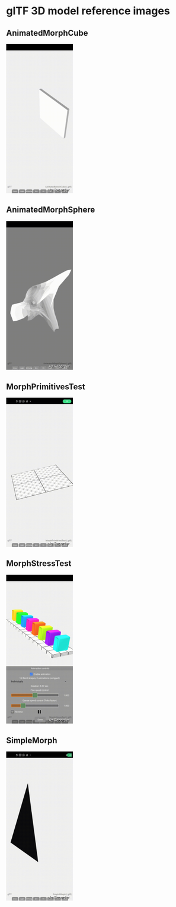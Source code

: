 # glTF 3D model reference images

## AnimatedMorphCube
<img alt="AnimatedMorphCube" src="screenshots/AnimatedMorphCube.gif" width=180 />

## AnimatedMorphSphere
<img alt="AnimatedMorphSphere" src="screenshots/AnimatedMorphSphere.gif" width=180 />

## MorphPrimitivesTest
<img alt="MorphPrimitivesTest" src="screenshots/MorphPrimitivesTest.gif" width=180 />

## MorphStressTest
<img alt="MorphStressTest" src="screenshots/MorphStressTest_cycle_animations.gif" width=180 />

## SimpleMorph
<img alt="SimpleMorph" src="screenshots/SimpleMorph.gif" width=180 />
